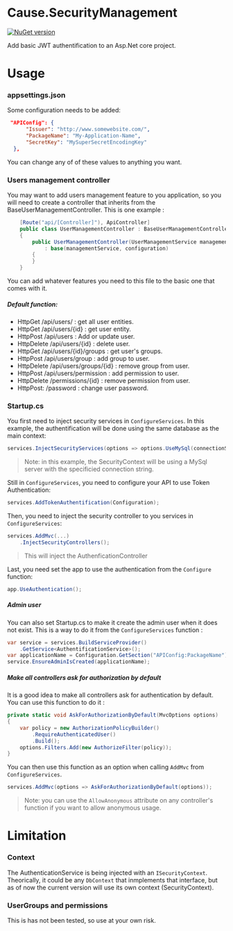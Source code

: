 # Cause.SecurityManagement
[![NuGet version](https://badge.fury.io/nu/Cause.SecurityManagement.svg)](https://badge.fury.io/nu/Cause.SecurityManagement)

Add basic JWT authentification to an Asp.Net core project.

# Usage
### appsettings.json
Some configuration needs to be added:
```json
 "APIConfig": {
      "Issuer": "http://www.somewebsite.com/",
      "PackageName": "My-Application-Name",
      "SecretKey": "MySuperSecretEncodingKey"
  },
```
You can change any of of these values to anything you want.

### Users management controller
You may want to add users management feature to you application, so you will need to create a controller that inherits from the BaseUserManagementController.  This is one example :
```cs
	[Route("api/[Controller]"), ApiController]
	public class UserManagementController : BaseUserManagementController<UserManagementService>
	{
		public UserManagementController(UserManagementService managementService, IConfiguration configuration)
			: base(managementService, configuration)
		{			
		}
	}
```

You can add whatever features you need to this file to the basic one that comes with it.

##### Default function:
 - HttpGet /api/users/ : get all user entities.
 - HttpGet /api/users/{id} : get user entity.
 - HttpPost /api/users : Add or update user.
 - HttpDelete /api/users/{id} : delete user.
 - HttpGet /api/users/{id}/groups : get user's groups.
 - HttpPost /api/users/group : add group to user.
 - HttpDelete /api/users/groups/{id} : remove group from user.
 - HttpPost /api/users/permission : add permission to user.
 - HttpDelete /permissions/{id} : remove permission from user.
 - HttpPost: /password : change user password.

### Startup.cs
You first need to inject security services  in `ConfigureServices`.  In this example, the authentification will be done using the same database as the main context:

```cs
services.InjectSecurityServices(options => options.UseMySql(connectionString));
```
> Note: in this example, the SecurityContext will be using a MySql server with the specificied connection string.

Still in `ConfigureServices`, you need to configure your API to use Token Authentication:
```cs
services.AddTokenAuthentification(Configuration);
```

Then, you need to inject the security controller to you services in `ConfigureServices`:
```cs
services.AddMvc(...)
    .InjectSecurityControllers();
```
> This will inject the AuthenficationController 

Last, you need set the app to use the authentication from the `Configure` function:
```cs
app.UseAuthentication();
```
##### Admin user
You can also set Startup.cs to make it create the admin user when it does not exist.  This is a way to do it from the `ConfigureServices` function :
```cs
var service = services.BuildServiceProvider()
	.GetService<AuthentificationService>();
var applicationName = Configuration.GetSection("APIConfig:PackageName").Value;
service.EnsureAdminIsCreated(applicationName);
```

##### Make all controllers ask for authorization by default
It is a good idea to make all controllers ask for authentication by default.  You can use this function to do it :
```cs
private static void AskForAuthorizationByDefault(MvcOptions options)
{
	var policy = new AuthorizationPolicyBuilder()
		.RequireAuthenticatedUser()
		.Build();
	options.Filters.Add(new AuthorizeFilter(policy));
}
```

You can then use this function as an option when calling `AddMvc` from `ConfigureServices`.
```cs
services.AddMvc(options => AskForAuthorizationByDefault(options));
```
> Note: you can use the `AllowAnonymous` attribute on any controller's function if you want to allow anonymous usage.

# Limitation
### Context
The AuthenticationService is being injected with an `ISecurityContext`.  Theorically, it could be any `DbContext` that inmplements that interface, but as of now the current version will use its own context (SecurityContext).
### UserGroups and permissions
This is has not been tested, so use at your own risk.
